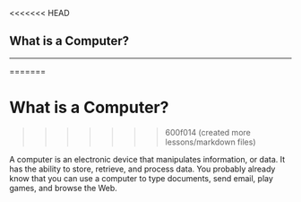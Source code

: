 <<<<<<< HEAD
## What is a Computer?
---
=======
# What is a Computer?
>>>>>>> 600f014 (created more lessons/markdown files)

A computer is an electronic device that manipulates information, or data. It has the ability to store, retrieve, and process data. You probably already know that you can use a computer to type documents, send email, play games, and browse the Web.